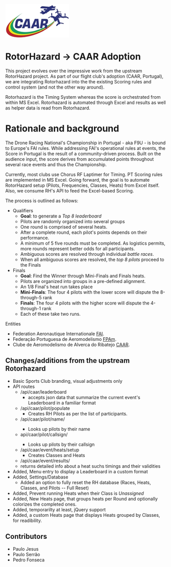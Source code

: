 ![CAAR Logo](/src/server/static/image/CAARLogo.jpg)

# RotorHazard -> CAAR Adoption
This project evolves over the impressive work from the upstream RotorHazard project. As part of our flight club's adoption (CAAR, Portugal), we are integrating Rotorhazard into the the existing Scoring rules and control system (and not the other way around).

Rotorhazard is the Timing System whereas the score is orchestrated from within MS Excel. Rotorhazard is automated through Excel and results as well as helper data is read from Rotorhazard.

# Rationale and background
The Drone Racing National's Championship in Portugal - aka F9U - is bound to Europe's FAI rules. While addressing FAI's operational rules at events, the Score in Portugal is the result of a community-driven process. Built on the audience input,  the score derives from accumulated points throughout several race events and thus the Championship.

Currently, most clubs  use Chorus RF Laptimer for Timing. PT Scoring rules are implemented in MS Excel.
Going forward, the goal is to automate RotorHazard setup (Pilots, Frequencies, Classes, Heats) from Excel itself.
Also, we consume RH's API to feed the Excel-based Scoring.

The process is outlined as follows:
 * Qualifiers
    * **Goal**: to generate a *Top 8 leaderboard*
    * Pilots are randomly organized into several groups
    * One round is comprised of several heats.
    * After a complete round, each pilot's points depends on their performance.
    * A minimum of 5 five rounds must be completed. As logistics permits, more rounds represent better odds for all participants.
    * Ambiguous scores are resolved through individual *battle races*.
    * When all ambiguous scores are resolved, the *top 8 pilots* proceed to the Finals
 * Finals
    * **Goal**: Find the Winner through Mini-Finals and Finals heats.
    * Pilots are organized into groups in a pre-defined alignment.
    * An 1/8 Final's heat run takes place
    * **Mini-Finals**: The four 4 pilots with the lower score will dispute the 8-through-5 rank
    * **Finals**: The four 4 pilots with the higher score will dispute the 4-through-1 rank
    * Each of these take two runs.

Entities
 * Federation Aeronautique Internationale [FAI](https://www.fai.org/).
 * Federação Portuguesa de Aeromodelismo [FPAm](http://fpam.pt/home.asp).
 * Clube de Aeromodelismo de Alverca do Ribatejo [CAAR](https://caar-aeromodelismo.com/).


## Changes/additions from the upstream Rotorhazard


* Basic Sports Club branding, visual adjustments only
* API routes
    * /api/caar/leaderboard
        * accepts json data that summarize the current event's Leaderboard in a familiar format
    * /api/caar/pilot/populate
        * Creates RH Pilots as per the list of participants. 
    * /api/caar/pilot/name/<pPilotName>
        * Looks up pilots by their name
    * api/caar/pilot/callsign/<pPilotCallsign>
        * Looks up pilots by their callsign
    * /api/caar/event/heats/setup 
        * Creates Classes and Heats
    * /api/caar/event/results/<few variations>
	* returns detailed info about a heat suchs timings and their validities
* Added, Menu entry to display a Leaderboard in a custom format
* Added, Settings/Database
    * Added an option to fully reset the RH database (Races, Heats, Classes, and Pilots -- Full Reset)
* Added, Prevent running Heats when their Class is *Unassigned*
* Added, New Heats page, that groups heats per Round and optionally colorizes the completed ones.
* Added, temporarilty at least, jQuery support
* Added, a custom Heats page that displays Heats grouped by Classes, for readibility.

## Contributors
* Paulo Jesus
* Paulo Serrão
* Pedro Fonseca

